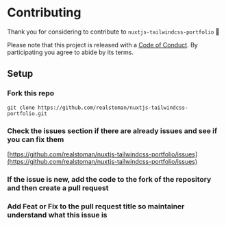# Contributing

Thank you for considering to contribute to `nuxtjs-tailwindcss-portfolio` 💖

Please note that this project is released with a [Code of Conduct]([https://github.com/realstoman/vuejs-tailwindcss-portfolio/blob/main/CODE_OF_CONDUCT.md](https://github.com/realstoman/nuxtjs-tailwindcss-portfolio/blob/main/CODE_OF_CONDUCT.md)). By participating you agree to abide by its terms.

## Setup

### Fork this repo

```
git clone https://github.com/realstoman/nuxtjs-tailwindcss-portfolio.git
```

### Check the issues section if there are already issues and see if you can fix them


[https://github.com/realstoman/nuxtjs-tailwindcss-portfolio/issues](https://github.com/realstoman/nuxtjs-tailwindcss-portfolio/issues)

### If the issue is new, add the code to the fork of the repository and then create a pull request

### Add Feat or Fix to the pull request title so maintainer understand what this issue is
